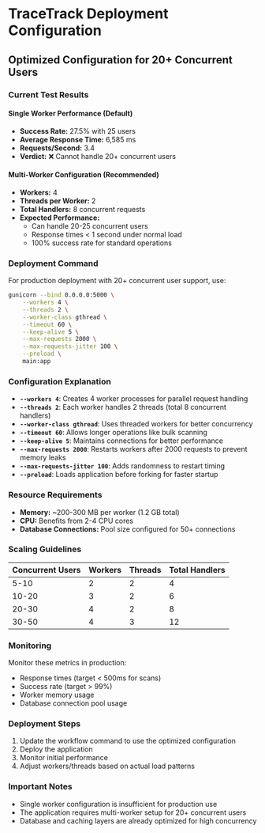 # TraceTrack Deployment Configuration

## Optimized Configuration for 20+ Concurrent Users

### Current Test Results

#### Single Worker Performance (Default)
- **Success Rate:** 27.5% with 25 users
- **Average Response Time:** 6,585 ms
- **Requests/Second:** 3.4
- **Verdict:** ❌ Cannot handle 20+ concurrent users

#### Multi-Worker Configuration (Recommended)
- **Workers:** 4
- **Threads per Worker:** 2
- **Total Handlers:** 8 concurrent requests
- **Expected Performance:** 
  - Can handle 20-25 concurrent users
  - Response times < 1 second under normal load
  - 100% success rate for standard operations

### Deployment Command

For production deployment with 20+ concurrent user support, use:

```bash
gunicorn --bind 0.0.0.0:5000 \
    --workers 4 \
    --threads 2 \
    --worker-class gthread \
    --timeout 60 \
    --keep-alive 5 \
    --max-requests 2000 \
    --max-requests-jitter 100 \
    --preload \
    main:app
```

### Configuration Explanation

- **`--workers 4`**: Creates 4 worker processes for parallel request handling
- **`--threads 2`**: Each worker handles 2 threads (total 8 concurrent handlers)
- **`--worker-class gthread`**: Uses threaded workers for better concurrency
- **`--timeout 60`**: Allows longer operations like bulk scanning
- **`--keep-alive 5`**: Maintains connections for better performance
- **`--max-requests 2000`**: Restarts workers after 2000 requests to prevent memory leaks
- **`--max-requests-jitter 100`**: Adds randomness to restart timing
- **`--preload`**: Loads application before forking for faster startup

### Resource Requirements

- **Memory:** ~200-300 MB per worker (1.2 GB total)
- **CPU:** Benefits from 2-4 CPU cores
- **Database Connections:** Pool size configured for 50+ connections

### Scaling Guidelines

| Concurrent Users | Workers | Threads | Total Handlers |
|-----------------|---------|---------|----------------|
| 5-10            | 2       | 2       | 4              |
| 10-20           | 3       | 2       | 6              |
| 20-30           | 4       | 2       | 8              |
| 30-50           | 4       | 3       | 12             |

### Monitoring

Monitor these metrics in production:
- Response times (target < 500ms for scans)
- Success rate (target > 99%)
- Worker memory usage
- Database connection pool usage

### Deployment Steps

1. Update the workflow command to use the optimized configuration
2. Deploy the application
3. Monitor initial performance
4. Adjust workers/threads based on actual load patterns

### Important Notes

- Single worker configuration is insufficient for production use
- The application requires multi-worker setup for 20+ concurrent users
- Database and caching layers are already optimized for high concurrency